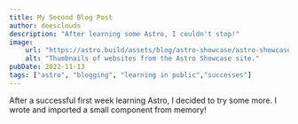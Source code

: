 ```yaml
---
title: My Second Blog Post
author: deesclouds
description: "After learning some Astro, I couldn't stop!"
image: 
    url: "https://astro.build/assets/blog/astro-showcase/astro-showcase-screenshot.jpg"
    alt: "Thumbnails of websites from the Astro Showcase site."
pubDate: 2022-11-13
tags: ["astro", "blogging", "learning in public","successes"]
---
```

After a successful first week learning Astro, I decided to try some more. I wrote and imported a small component from memory!